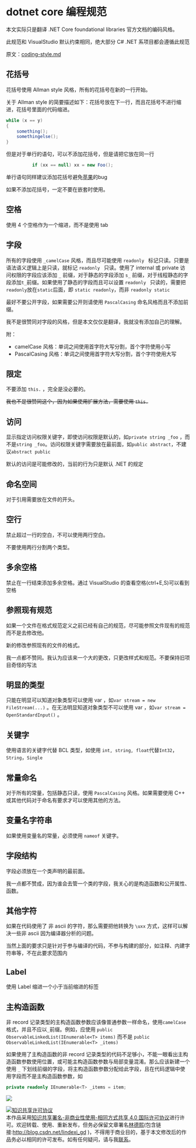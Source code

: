 
# dotnet core 编程规范

本文实际只是翻译 .NET Core foundational libraries 官方文档的编码风格。

<!--more-->


<!-- CreateTime:2018/8/10 19:16:52 -->

此规范和 VisualStudio 默认约束相同，绝大部分 C# .NET 系项目都会遵循此规范
<!-- 在 [.NET Core foundational libraries](https://github.com/dotnet/runtime )项目使用的编程规范默认就是 VisualStudio 默认样式。 -->
原文：[coding-style.md](https://github.com/dotnet/runtime/blob/main/docs/coding-guidelines/coding-style.md )

## 花括号

花括号使用 Allman style 风格，所有的花括号在新的一行开始。

关于 Allman style 的简要描述如下：花括号放在下一行，而且花括号不进行缩进，花括号里面的代码缩进。

```csharp
while (x == y)
{
    something();
    somethingelse();
}
```

但是对于单行的语句，可以不添加花括号，但是请把它放在同一行

```csharp
          if (xx == null) xx = new Foo();
```

单行语句同样建议添加花括号避免[苹果](https://www.imperialviolet.org/2014/02/22/applebug.html )的bug

如果不添加花括号，一定不要在嵌套时使用。

## 空格

使用 4 个空格作为一个缩进，而不是使用 tab 

## 字段

所有的字段使用 `_camelCase` 风格，而且尽可能使用 `readonly ` 标记只读。只要是语法语义逻辑上是只读，就标记 `readonly ` 只读。使用了 internal 或 private 访问权限的字段应该添加 `_` 前缀，对于静态的字段添加 `s_` 前缀，对于线程静态的字段添加`t_`前缀。如果使用了静态的字段而且可以设置 `readonly ` 只读的，需要把`readonly`放在`static`后面，即 `static readonly`，而非 `readonly static`

最好不要公开字段，如果需要公开则请使用 `PascalCasing` 命名风格而且不添加前缀。

我不是很赞同对字段的风格，但是本文仅仅是翻译，我就没有添加自己的理解。

附：

- camelCase 风格：单词之间使用首字符大写分割，首个字符使用小写
- PascalCasing 风格：单词之间使用首字符大写分割，首个字符使用大写

## 限定

不要添加 `this.` ，完全是没必要的。

~~我也不是很赞同这个，因为如果使用扩展方法，需要使用 `this.`~~

## 访问

显示指定访问权限关键字，即使访问权限是默认的，如`private string _foo` ，而不是`string _foo`。访问权限关键字需要放在最前面，如`public abstract`，不建议`abstract public`

默认的访问是可能修改的，当前的行为只是默认 .NET 的规定

## 命名空间

对于引用需要放在文件的开头。

## 空行

禁止超过一行的空白，不可以使用两行空白。

不要使用两行分割两个类型。

## 多余空格

禁止在一行结束添加多余空格。通过 VisualStudio 的查看空格(ctrl+E,S)可以看到空格

## 参照现有规范

如果一个文件在格式规范定义之前已经有自己的规范，尽可能参照文件现有的规范而不是去修改他。

新的修改参照现有的文件的格式。

我一点都不赞同。我认为应该来一个大的更改，只更改样式和规范。不要保持旧项目奇怪的写法

## 明显的类型

只能在明显可以知道对象类型可以使用 var ，如`var stream = new FileStream(...)` 。在无法明显知道对象类型不可以使用 var ，如`var stream = OpenStandardInput()` 。

## 关键字

使用语言的关键字代替 BCL 类型，如使用 `int, string, float`代替`Int32`，`String`，`Single`

## 常量命名

对于所有的常量，包括静态只读，使用 `PascalCasing` 风格。如果需要使用 C++ 或其他代码对于命名有要求才可以使用其他的方法。

## 变量名字符串

如果使用变量名的常量，必须使用 `nameof` 关键字。

## 字段结构

字段必须放在一个类声明的最前面。

我一点都不赞成，因为谁会去管一个类的字段，我关心的是构造函数和公开属性、函数。

## 其他字符

如果在代码使用了 非 ascii 的字符，那么需要把他转换为 `\uxx` 方式，这样可以解决一些非 ascii 因为编译器分析的问题。

当然上面的要求只是针对于参与编译的代码，不参与构建的部分，如注释、内建字符串等，不在此要求范围内

## Label

使用 Label 缩进一个小于当前缩进的标签

## 主构造函数

非 record 记录类型的主构造函数参数应该像普通参数一样命名，使用`camelCase`格式，并且不应以`_`前缀。例如，应使用 `public ObservableLinkedList(IEnumerable<T> items)` 而不是 `public ObservableLinkedList(IEnumerable<T> _items)`

如果使用了主构造函数的非 record 记录类型的代码不足够小，不能一眼看出主构造函数参数使用位置，或可能主构造函数参数与局部变量混淆。那么应该新建一个使用 `_` 下划线前缀的字段，将主构造函数参数分配给此字段，且在代码逻辑中使用字段而不是主构造函数参数，如

```csharp
private readonly IEnumerable<T> _items = item;
```

![](http://cdn.lindexi.site/lindexi%2F2018571237288065.jpg)




<a rel="license" href="http://creativecommons.org/licenses/by-nc-sa/4.0/"><img alt="知识共享许可协议" style="border-width:0" src="https://licensebuttons.net/l/by-nc-sa/4.0/88x31.png" /></a><br />本作品采用<a rel="license" href="http://creativecommons.org/licenses/by-nc-sa/4.0/">知识共享署名-非商业性使用-相同方式共享 4.0 国际许可协议</a>进行许可。欢迎转载、使用、重新发布，但务必保留文章署名[林德熙](http://blog.csdn.net/lindexi_gd)(包含链接:http://blog.csdn.net/lindexi_gd )，不得用于商业目的，基于本文修改后的作品务必以相同的许可发布。如有任何疑问，请与我[联系](mailto:lindexi_gd@163.com)。